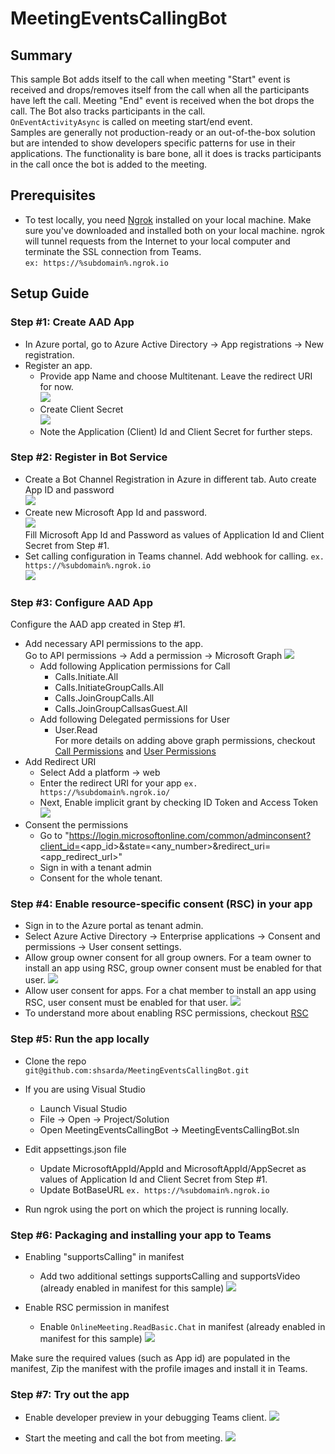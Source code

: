 # MeetingEventsCallingBot

## Summary
This sample Bot adds itself to the call when meeting "Start" event is received and drops/removes itself from the call when all the participants have left the call. Meeting "End" event is received when the bot drops the call. The Bot also tracks participants in the call.<br/>
`OnEventActivityAsync` is called on meeting start/end event.<br/>
Samples are generally not production-ready or an out-of-the-box solution but are intended to show developers specific patterns for use in their applications. The functionality is bare bone, all it does is tracks participants in the call once the bot is added to the meeting. 

## Prerequisites
- To test locally, you need [Ngrok](https://ngrok.com/download) installed on your local machine. Make sure you've downloaded and installed both on your local machine. ngrok will tunnel requests from the Internet to your local computer and terminate the SSL connection from Teams.<br/>
`ex: https://%subdomain%.ngrok.io` 

## Setup Guide

### Step #1: Create AAD App
- In Azure portal, go to Azure Active Directory -> App registrations -> New registration.
- Register an app.
	- Provide app Name and choose Multitenant. Leave the redirect URI for now.<br/>
	![](./Images/Setup_Step1_1.png)
	- Create Client Secret<br/>
	![](./Images/Setup_Step1_2.png)<br/>
	- Note the Application (Client) Id and Client Secret for further steps.

### Step #2: Register in Bot Service
- Create a Bot Channel Registration in Azure in different tab. Auto create App ID and password<br/>
![](./Images/Setup_Step2_1.png)<br/>
- Create new Microsoft App Id and password.<br/>
![](./Images/Setup_Step2_2.png)<br/>
Fill Microsoft App Id and Password as values of Application Id and Client Secret from Step #1.
- Set calling configuration in Teams channel. Add webhook for calling. `ex. https://%subdomain%.ngrok.io`<br/>
![](./Images/Setup_Step2_3.png)

### Step #3: Configure AAD App 
Configure the AAD app created in Step #1. 
- Add necessary API permissions to the app.<br/>
Go to API permissions -> Add a permission -> Microsoft Graph
![](./Images/Setup_Step3_1.png)
	- Add following Application permissions for Call
		- Calls.Initiate.All
		- Calls.InitiateGroupCalls.All
		- Calls.JoinGroupCalls.All
		- Calls.JoinGroupCallsasGuest.All
	- Add following Delegated permissions for User
		- User.Read<br/>
For more details on adding above graph permissions, checkout [Call Permissions](https://docs.microsoft.com/en-us/graph/api/call-answer?view=graph-rest-beta&tabs=http#permissions) and [User Permissions](https://docs.microsoft.com/en-us/graph/api/user-get?view=graph-rest-1.0&tabs=http#permissions)
- Add Redirect URI
	- Select Add a platform -> web
	- Enter the redirect URI for your app `ex. https://%subdomain%.ngrok.io/`
	- Next, Enable implicit grant by checking ID Token and Access Token
![](./Images/Setup_Step3_2.png)<br/>
- Consent the permissions
    - Go to "https://login.microsoftonline.com/common/adminconsent?client_id=<app_id>&state=<any_number>&redirect_uri=<app_redirect_url>"
    - Sign in with a tenant admin
    - Consent for the whole tenant.

### Step #4: Enable resource-specific consent (RSC) in your app
- Sign in to the Azure portal as tenant admin.
- Select Azure Active Directory -> Enterprise applications -> Consent and permissions -> User consent settings.
- Allow group owner consent for all group owners. For a team owner to install an app using RSC, group owner consent must be enabled for that user.
![](./Images/Setup_Step4_1.png)<br/>
- Allow user consent for apps. For a chat member to install an app using RSC, user consent must be enabled for that user.
![](./Images/Setup_Step4_2.png)<br/>
- To understand more about enabling RSC permissions, checkout [RSC](https://docs.microsoft.com/en-us/microsoftteams/platform/graph-api/rsc/resource-specific-consent#enable-resource-specific-consent-in-your-application)

### Step #5: Run the app locally
- Clone the repo <br/>
`git@github.com:shsarda/MeetingEventsCallingBot.git`

- If you are using Visual Studio
	- Launch Visual Studio
	- File -> Open -> Project/Solution
	- Open MeetingEventsCallingBot -> MeetingEventsCallingBot.sln

- Edit appsettings.json file
	- Update MicrosoftAppId/AppId and MicrosoftAppId/AppSecret as values of Application Id and Client Secret from Step #1.
	- Update BotBaseURL `ex. https://%subdomain%.ngrok.io`

- Run ngrok using the port on which the project is running locally.

### Step #6: Packaging and installing your app to Teams

- Enabling "supportsCalling" in manifest
	- Add two additional settings supportsCalling and supportsVideo (already enabled in manifest for this sample)
	![](./Images/Setup_Step6_1.png)<br/>

- Enable RSC permission in manifest
	- Enable `OnlineMeeting.ReadBasic.Chat` in manifest (already enabled in manifest for this sample)
	![](./Images/Setup_Step6_2.png)<br/>

Make sure the required values (such as App id) are populated in the manifest, Zip the manifest with the profile images and install it in Teams.

### Step #7: Try out the app

- Enable developer preview in your debugging Teams client.
![](./Images/Setup_Step7_1.png)

- Start the meeting and call the bot from meeting.
![](./Images/Setup_Step7_2.png)


